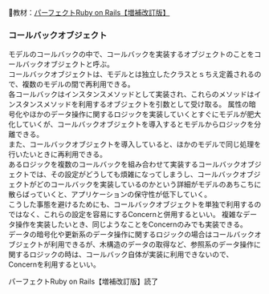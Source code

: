 
:open_book:教材：[パーフェクトRuby on Rails【増補改訂版】](https://gihyo.jp/book/2020/978-4-297-11462-6)

### コールバックオブジェクト

モデルのコールバックの中で、コールバックを実装するオブジェクトのことをコールバックオブジェクトと呼ぶ。  
コールバックオブジェクトは、モデルとは独立したクラスとｓちえ定義されるので、複数のモデルの間で再利用できる。  
各コールバックはインスタンスメソッドとして実装され、これらのメソッドはインスタンスメソッドを利用するオブジェクトを引数として受け取る。
属性の暗号化やほかのデータ操作に関するロジックを実装していくとすぐにモデルが肥大化していくが、コールバックオブジェクトを導入するとモデルからロジックを分離できる。  
また、コールバックオブジェクトを導入していると、ほかのモデルで同じ処理を行いたいときに再利用できる。   
あるロジックを複数のコールバックを組み合わせて実装するコールバックオブジェクトでは、その設定がどうしても煩雑になってしまうし、コールバックオブジェクトがどのコールバックを実装しているのかという詳細がモデルのあちこちに散らばっていくと、アプリケーションの保守性が低下していく。  
こうした事態を避けるためにも、コールバックオブジェクトを単独で利用するのではなく、これらの設定を容易にするConcernと併用するといい。
複雑なデータ操作を実装したいとき、同じようなことをConcernのみでも実装できる。  
データの暗号化や更新系のデータ操作に関するロジックの場合はコールバックオブジェクトが利用できるが、木構造のデータの取得など、参照系のデータ操作に関するロジックの時は、コールバック自体が実装に利用できないので、Concernを利用するといい。

パーフェクトRuby on Rails【増補改訂版】読了
